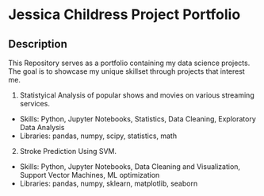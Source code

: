# Jessica Childress Project Portfolio

## Description
This Repository serves as a portfolio containing my data science projects. The goal is to showcase my unique skillset through projects that interest me.

1. Statistyical Analysis of popular shows and movies on various streaming services. 
  * Skills: Python, Jupyter Notebooks, Statistics, Data Cleaning, Exploratory Data Analysis
  * Libraries: pandas, numpy, scipy, statistics, math

2. Stroke Prediction Using SVM.
  * Skills: Python, Jupyter Notebooks, Data Cleaning and Visualization, Support Vector Machines, ML optimization
  * Libraries: pandas, numpy, sklearn, matplotlib, seaborn 
